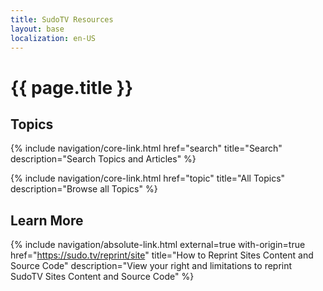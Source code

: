 ```yaml
---
title: SudoTV Resources
layout: base
localization: en-US
---
```


# {{ page.title }}

## Topics

{% include navigation/core-link.html
    href="search"
    title="Search"
    description="Search Topics and Articles"
%}

{% include navigation/core-link.html
    href="topic"
    title="All Topics"
    description="Browse all Topics"
%}

## Learn More

{% include navigation/absolute-link.html
    external=true
    with-origin=true
    href="https://sudo.tv/reprint/site"
    title="How to Reprint Sites Content and Source Code"
    description="View your right and limitations to reprint SudoTV Sites Content and Source Code"
%}
